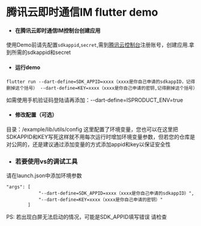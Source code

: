 # 腾讯云即时通信IM flutter demo

- #### 在腾讯云即时通信IM控制台创建应用
 使用Demo前请先配置`sdkappid`,`secret`,需到[腾讯云控制台](https://cloud.tencent.com/product/im)注册账号，创建应用.拿到所需的sdkappid和secret

- #### 运行demo

```
flutter run --dart-define=SDK_APPID=xxxx（xxxx是你自己申请的sdkappID，记得删掉这个括号） --dart-define=KEY=xxxx（xxxx是你自己申请的密钥,记得删掉这个括号）
```
如需使用手机验证码登陆请再添加：--dart-define=ISPRODUCT_ENV=true

- #### 修改配置（可选）

目录：/example/lib/utils/config
这里配置了环境变量，您也可以在这里把SDKAPPID和KEY写死这样就不用每次运行时增加环境变量参数，但若您的仓库是对公网的，还是建议通过添加变量的方式添加appid和key以保证安全性

- ### 若要使用vs的调试工具
请在launch.json中添加环境参数
```
"args": [
            "--dart-define=SDK_APPID=xxxx（xxxx是你自己申请的sdkappID）",
            "--dart-define=KEY=xxxx（xxxx是你自己申请的密钥）"
        ]
```

PS: 若出现白屏无法启动的情况，可能是SDK_APPID填写错误 请检查

